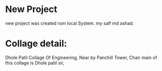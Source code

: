 # New Project

new project was created rom local System.
my salf md ashad.

# Collage detail:
Dhole Patil Collage Of Engineering,
Near by Panchill Tower,
Chair main of this collage is Dhole patil sir,


